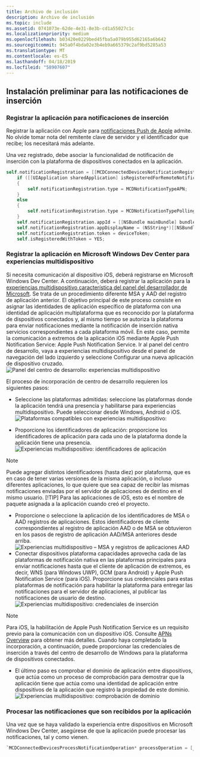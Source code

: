 ```yaml
---
title: Archivo de inclusión
description: Archivo de inclusión
ms.topic: include
ms.assetid: 0741073e-62de-4e31-8e3b-cd1a55027c1c
ms.localizationpriority: medium
ms.openlocfilehash: b03420e0229bed45fba5a079b955d62165a6b642
ms.sourcegitcommit: 945a0f4bda02e3b4eb9a665379c2af9bd5285a53
ms.translationtype: MT
ms.contentlocale: es-ES
ms.lasthandoff: 04/18/2019
ms.locfileid: "58907607"
---
```

## <a name="preliminary-setup-for-push-notifications"></a>Instalación preliminar para las notificaciones de inserción

### <a name="register-your-app-for-push-notifications"></a>Registrar la aplicación para notificaciones de inserción

Registrar la aplicación con Apple para [notificaciones Push de Apple](https://developer.apple.com/notifications/) admite. No olvide tomar nota del remitente clave de servidor y el identificador que recibe; los necesitará más adelante. 

Una vez registrado, debe asociar la funcionalidad de notificación de inserción con la plataforma de dispositivos conectados en la aplicación.

```ObjectiveC
self.notificationRegistration = [[MCDConnectedDevicesNotificationRegistration alloc] init];
    if ([[UIApplication sharedApplication] isRegisteredForRemoteNotifications])
    {
        self.notificationRegistration.type = MCDNotificationTypeAPN;
    }
    else
    {
        self.notificationRegistration.type = MCDNotificationTypePolling;
    }
    self.notificationRegistration.appId = [[NSBundle mainBundle] bundleIdentifier];
    self.notificationRegistration.appDisplayName = (NSString*)[[NSBundle mainBundle] objectForInfoDictionaryKey:@"CFBundleDisplayName"];
    self.notificationRegistration.token = deviceToken;
    self.isRegisteredWithToken = YES;
```

### <a name="register-your-app-in-microsoft-windows-dev-center-for-cross-device-experiences"></a>Registrar la aplicación en Microsoft Windows Dev Center para experiencias multidispositivo
Si necesita comunicación al dispositivo iOS, deberá registrarse en Microsoft Windows Dev Center.  A continuación, deberá registrar la aplicación para la [experiencias multidispositivo característica del panel del desarrollador de Microsoft](https://developer.microsoft.com/dashboard/crossplatform/web). Se trata de un procedimiento diferente MSA y AAD del registro de aplicación anterior. El objetivo principal de este proceso consiste en asignar las identidades de aplicación específico de plataforma con una identidad de aplicación multiplataforma que es reconocido por la plataforma de dispositivos conectados y, al mismo tiempo se autoriza la plataforma para enviar notificaciones mediante la notificación de inserción nativa servicios correspondientes a cada plataforma móvil. En este caso, permite la comunicación a extremos de la aplicación iOS mediante Apple Push Notification Service: Apple Push Notification Service. Ir al panel del centro de desarrollo, vaya a experiencias multidispositivo desde el panel de navegación del lado izquierdo y seleccione Configurar una nueva aplicación de dispositivo cruzado.
![Panel del centro de desarrollo: experiencias multidispositivo](../../notifications/media/dev_center_portal/dev_center_portal_1_overview.png)

El proceso de incorporación de centro de desarrollo requieren los siguientes pasos:
* Seleccione las plataformas admitidas: seleccione las plataformas donde la aplicación tendrá una presencia y habilitarse para experiencias multidispositivo. Puede seleccionar desde Windows, Android o iOS.
![Plataformas compatibles con experiencias multidispositivo:](../../notifications/media/dev_center_portal/dev_center_portal_2_supported_platforms.png)

* Proporcione los identificadores de aplicación: proporcione los identificadores de aplicación para cada uno de la plataforma donde la aplicación tiene una presencia.
![Experiencias multidispositivo: identificadores de aplicación](../../notifications/media/dev_center_portal/dev_center_portal_3_app_ids.png)
> [!NOTE]
> Puede agregar distintos identificadores (hasta diez) por plataforma, que es en caso de tener varias versiones de la misma aplicación, o incluso diferentes aplicaciones, lo que quiere que sea capaz de recibir las mismas notificaciones enviadas por el servidor de aplicaciones de destino en el mismo usuario. 
> [!TIP] 
> Para las aplicaciones de iOS, esto es el nombre de paquete asignada a la aplicación cuando creó el proyecto. 

* Proporcione o seleccione la aplicación de los identificadores de MSA o AAD registros de aplicaciones. Estos identificadores de cliente correspondientes al registro de aplicación AAD o de MSA se obtuvieron en los pasos de registro de aplicación AAD/MSA anteriores desde arriba.
![Experiencias multidispositivo – MSA y registros de aplicaciones AAD](../../notifications/media/dev_center_portal/dev_center_portal_4_msa_aad_connections.png)
* Conectar dispositivos plataforma capacidades aprovecha cada de las plataformas de notificación nativa en las plataformas principales para enviar notificaciones hasta que el cliente de aplicación de extremos, es decir, WNS (para Windows UWP), GCM (para Android) y Apple Push Notification Service (para iOS). Proporcione sus credenciales para estas plataformas de notificación para habilitar la plataforma para entregar las notificaciones para el servidor de aplicaciones, al publicar las notificaciones de usuario de destino. 
![Experiencias multidispositivo: credenciales de inserción](../../notifications/media/dev_center_portal/dev_center_portal_5_push_credentials.png)
> [!NOTE] 
> Para iOS, la habilitación de Apple Push Notification Service es un requisito previo para la comunicación con un dispositivo iOS. Consulte [APNs Overview](https://developer.apple.com/library/archive/documentation/NetworkingInternet/Conceptual/RemoteNotificationsPG/APNSOverview.html#//apple_ref/doc/uid/TP40008194-CH8-SW1) para obtener más detalles. Cuando haya completado la incorporación, a continuación, puede proporcionar las credenciales de inserción a través del centro de desarrollo de Windows para la plataforma de dispositivos conectados. 
* El último paso es comprobar el dominio de aplicación entre dispositivos, que actúa como un proceso de comprobación para demostrar que la aplicación tiene que actúa como una identidad de aplicación entre dispositivos de la aplicación que registró la propiedad de este dominio.
![Experiencias multidispositivo: comprobación de dominio](../../notifications/media/dev_center_portal/dev_center_portal_6_domain_verification.png)

### <a name="process-notifications-as-they-are-received-by-the-app"></a>Procesar las notificaciones que son recibidos por la aplicación

Una vez que se haya validado la experiencia entre dispositivos en Microsoft Windows Dev Center, asegúrese de que la aplicación puede procesar las notificaciones, tal y como vienen. 

```ObjectiveC
`MCDConnectedDevicesProcessNotificationOperation* processOperation = [_platformManager.platform processNotification:notificationInfo];`
```